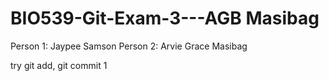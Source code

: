 
# BIO539-Git-Exam-3---AGB Masibag

Person 1: Jaypee Samson
Person 2: Arvie Grace Masibag

try git add, git commit 1
